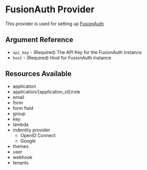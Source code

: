 # FusionAuth Provider

This provider is used for setting up [FusionAuth](https://fusionauth.io)

## Argument Reference

* `api_key` - (Required) The API Key for the FusionAuth instance
* `host` - (Required) Host for FusionAuth instance

## Resources Available

* application
* application/{application_id}/role
* email
* form
* form field
* group
* key
* lambda
* indentity provider
    - OpenID Connect
    - Google
* themes
* user
* webhook
* tenants
